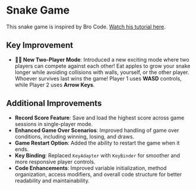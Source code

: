 # Snake Game

This snake game is inspired by Bro Code. [Watch his tutorial here](https://www.youtube.com/watch?v=bI6e6qjJ8JQ).

## Key Improvement

- **🐍🐍 New Two-Player Mode**: Introduced a new exciting mode where two players can compete against each other! Eat apples to grow your snake longer while avoiding collisions with walls, yourself, or the other player. Whoever survives last wins the game! Player 1 uses **WASD** controls, while Player 2 uses **Arrow Keys**.

## Additional Improvements

- **Record Score Feature**: Save and load the highest score across game sessions in single-player mode.
- **Enhanced Game Over Scenarios**: Improved handling of game over conditions, including winning, losing, and draws.
- **Game Restart Option**: Added the ability to restart the game when it ends.
- **Key Binding**: Replaced `KeyAdapter` with `KeyBinder` for smoother and more responsive player controls.
- **Code Enhancements**: Improved variable initialization, method organization, access modifiers, and overall code structure for better readability and maintainability.
